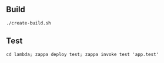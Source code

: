 ## Build

`./create-build.sh`

## Test
`cd lambda; zappa deploy test; zappa invoke test 'app.test'`
